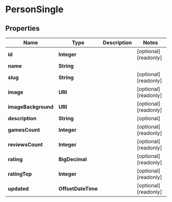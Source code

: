 

# PersonSingle


## Properties

| Name | Type | Description | Notes |
|------------ | ------------- | ------------- | -------------|
|**id** | **Integer** |  |  [optional] [readonly] |
|**name** | **String** |  |  |
|**slug** | **String** |  |  [optional] [readonly] |
|**image** | **URI** |  |  [optional] [readonly] |
|**imageBackground** | **URI** |  |  [optional] [readonly] |
|**description** | **String** |  |  [optional] |
|**gamesCount** | **Integer** |  |  [optional] [readonly] |
|**reviewsCount** | **Integer** |  |  [optional] [readonly] |
|**rating** | **BigDecimal** |  |  [optional] [readonly] |
|**ratingTop** | **Integer** |  |  [optional] [readonly] |
|**updated** | **OffsetDateTime** |  |  [optional] [readonly] |



